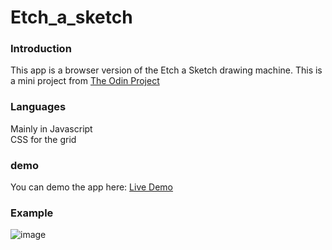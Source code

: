 # Etch_a_sketch

### Introduction
This app is a browser version of the Etch a Sketch drawing machine.
This is a mini project from [The Odin Project](https://www.theodinproject.com)

### Languages
Mainly in Javascript
<br/>CSS for the grid

### demo
You can demo the app here: [Live Demo](https://tbonnard.github.io/Etch_a_sketch/)


### Example
![image](https://user-images.githubusercontent.com/80655422/115082125-5ff34a80-9ed3-11eb-8d2e-5e392fbb158e.png)
